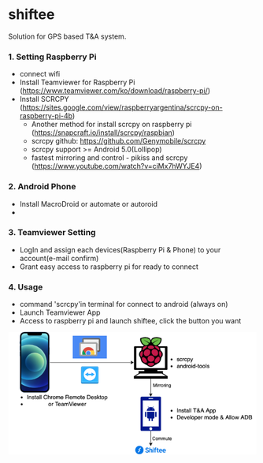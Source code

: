 # shiftee
Solution for GPS based T&amp;A system.

### 1. Setting Raspberry Pi
- connect wifi
- Install Teamviewer for Raspberry Pi (https://www.teamviewer.com/ko/download/raspberry-pi/)
- Install SCRCPY (https://sites.google.com/view/raspberryargentina/scrcpy-on-raspberry-pi-4b)
  * Another method for install scrcpy on raspberry pi (https://snapcraft.io/install/scrcpy/raspbian)
  * scrcpy github: https://github.com/Genymobile/scrcpy
  * scrcpy support >= Android 5.0(Lollipop)
  * fastest mirroring and control - pikiss and scrcpy (https://www.youtube.com/watch?v=ciMx7hWYJE4)

### 2. Android Phone
- Install MacroDroid or automate or autoroid
- 

### 3. Teamviewer Setting
- LogIn and assign each devices(Raspberry Pi & Phone) to your account(e-mail confirm)
- Grant easy access to raspberry pi for ready to connect

### 4. Usage
- command 'scrcpy'in terminal for connect to android (always on)
- Launch Teamviewer App
- Access to raspberry pi and launch shiftee, click the button you want

![Self-editing Diagram](https://github.com/wsy8029/shiftee/blob/main/connection.png)
